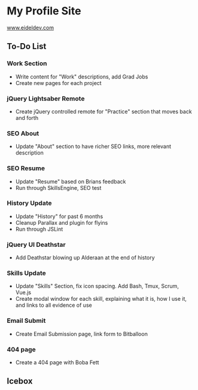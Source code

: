 # My Profile Site

www.eideldev.com

## To-Do List

### Work Section
* Write content for "Work" descriptions, add Grad Jobs
* Create new pages for each project

### jQuery Lightsaber Remote
* Create jQuery controlled remote for "Practice" section that moves back and forth

### SEO About
* Update "About" section to have richer SEO links, more relevant description

### SEO Resume
* Update "Resume" based on Brians feedback
* Run through SkillsEngine, SEO test

### History Update
* Update "History" for past 6 months
* Cleanup Parallax and plugin for flyins
* Run through JSLint

### jQuery UI Deathstar
* Add Deathstar blowing up Alderaan at the end of history

### Skills Update
* Update "Skills" Section, fix icon spacing. Add Bash, Tmux, Scrum, Vue.js
* Create modal window for each skill, explaining what it is, how I use it, and links to all evidence of use

### Email Submit
* Create Email Submission page, link form to Bitballoon

### 404 page
* Create a 404 page with Boba Fett

## Icebox
